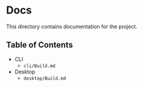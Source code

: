 # Docs

This directory contains documentation for the project.

## Table of Contents

- CLI
  - `cli/Build.md`
- Desktop
  - `desktop/Build.md`
